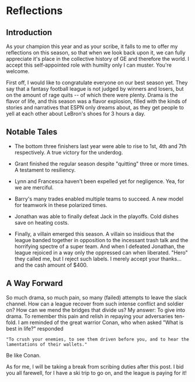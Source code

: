# Reflections

## Introduction

As your champion this year and as your scribe, it falls to me to offer my reflections on this season, so that when we look back upon it, we can fully appreciate it's place in the collective history of GE and therefore the world.  I accept this self-appointed role with humilty only I can muster.  You're welcome.

First off, I would like to congratulate everyone on our best season yet.  They say that a fantasy football league is not judged by winners and losers, but on the amount of rage quits -- of which there were plenty.  Drama is the flavor of life, and this season was a flavor explosion, filled with the kinds of stories and narratives that ESPN only dreams about, as they get people to yell at each other about LeBron's shoes for 3 hours a day.

## Notable Tales

* The bottom three finishers last year were able to rise to 1st, 4th and 7th respectively.  A true victory for the underdog.

* Grant finished the regular season despite "quitting" three or more times.  A testament to resiliency.

* Lynn and Francesca haven't been expelled yet for negligence.  Yea, for we are merciful.

* Barry's many trades enabled multiple teams to succeed.  A new model for teamwork in these polarized times.

* Jonathan was able to finally defeat Jack in the playoffs.  Cold dishes save on heating costs.

* Finally, a villain emerged this season.  A villain so insidious that the league banded together in opposition to the incessant trash talk and the horrifying spectre of a super team.  And when I defeated Jonathan, the league rejoiced in a way only the oppressed can when liberated.  "Hero" they called me, but I reject such labels. I merely accept your thanks... and the cash amount of $400.

## A Way Forward

So much drama, so much pain, so many (failed) attempts to leave the slack channel.  How can a league recover from such intense conflict and soldier on?  How can we mend the bridges that divide us?  My answer:  To give into drama.  To remember this pain and relish in repaying your adversaries ten-fold.  I am reminded of the great warrior Conan, who when asked "What is best in life?" responded

    "To crush your enemies, to see them driven before you, and to hear the lamentations of their wallets."

Be like Conan.

As for me, I will be taking a break from scribing duties after this post.  I bid you all farewell, for I have a ski trip to go on, and the league is paying for it!
